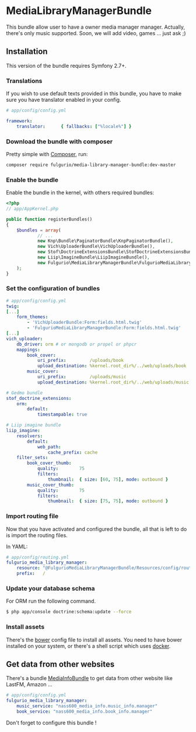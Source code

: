 MediaLibraryManagerBundle
=========================

This bundle allow user to have a owner media manager manager.
Actually, there's only music supported. Soon, we will add video, games ... just ask ;)

Installation
------------

This version of the bundle requires Symfony 2.7+.

### Translations

If you wish to use default texts provided in this bundle, you have to make
sure you have translator enabled in your config.

``` yaml
# app/config/config.yml

framework:
    translator:      { fallbacks: ["%locale%"] }
```

### Download the bundle with composer

Pretty simple with [Composer](http://packagist.org), run:

```sh
composer require fulgurio/media-library-manager-bundle:dev-master
```

### Enable the bundle

Enable the bundle in the kernel, with others required bundles:

``` php
<?php
// app/AppKernel.php

public function registerBundles()
{
    $bundles = array(
            // ...
            new Knp\Bundle\PaginatorBundle\KnpPaginatorBundle(),
            new Vich\UploaderBundle\VichUploaderBundle(),
            new Stof\DoctrineExtensionsBundle\StofDoctrineExtensionsBundle(),
            new Liip\ImagineBundle\LiipImagineBundle(),
            new Fulgurio\MediaLibraryManagerBundle\FulgurioMediaLibraryManagerBundle(),
    );
}
```
### Set the configuration of bundles

``` yaml
# app/config/config.yml
twig:
[...]
    form_themes:
        - 'VichUploaderBundle:Form:fields.html.twig'
        - 'FulgurioMediaLibraryManagerBundle:Form:fields.html.twig'
[...]
vich_uploader:
    db_driver: orm # or mongodb or propel or phpcr
    mappings:
        book_cover:
            uri_prefix:         /uploads/book
            upload_destination: %kernel.root_dir%/../web/uploads/book
        music_cover:
            uri_prefix:         /uploads/music
            upload_destination: %kernel.root_dir%/../web/uploads/music

# Gedmo bundle
stof_doctrine_extensions:
    orm:
        default:
            timestampable: true

# Liip imagine bundle
liip_imagine:
    resolvers:
        default:
            web_path:
                cache_prefix: cache
    filter_sets:
        book_cover_thumb:
            quality:        75
            filters:
                thumbnail:  { size: [60, 75], mode: outbound }
        music_cover_thumb:
            quality:        75
            filters:
                thumbnail:  { size: [75, 75], mode: outbound }
```

### Import routing file

Now that you have activated and configured the bundle, all that is left to do is
import the routing files.

In YAML:
``` yaml
# app/config/routing.yml
fulgurio_media_library_manager:
    resource: "@FulgurioMediaLibraryManagerBundle/Resources/config/routing.yml"
    prefix:   /
```

### Update your database schema

For ORM run the following command.

``` bash
$ php app/console doctrine:schema:update --force
```


### Install assets
There's the [bower](https://bower.io/) config file to install all assets. You need to have bower 
installed on your system, or there's a shell script which uses [docker](https://www.docker.com/).


Get data from other websites
------------
There's a bundle [MediaInfoBundle](https://github.com/fulgurio/MediaInfoBundle) to get data from other website like LastFM, Amazon ...

````yaml
# app/config/config.yml
fulgurio_media_library_manager:
    music_service: "nass600_media_info.music_info.manager"
    book_service: "nass600_media_info.book_info.manager"
````

Don't forget to configure this bundle !
